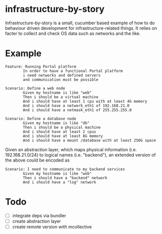 infrastructure-by-story
=======================

Infrastructure-by-story is a small, cucumber based example of how to do behaviour driven development for infrastructure-related things.
It relies on facter to collect and check OS data such as networks and the like.

Example
=======

```
Feature: Running Portal platform
        In order to have a functional Portal platform 
        i need networks and defined servers 
        and communication must be possible

Scenario: Define a web node
        Given my hostname is like "web"
        Then i should be a virtual machine
        And i should have at least 1 cpu with at least 4G memory
        And i should have a network_eth1 of 192.168.21.0
        And i should have a netmask_eth1 of 255.255.255.0

Scenario: Define a database node
        Given my hostname is like "db"
        Then i should be a physical machine
        And i should have at least 2 cpus
        And i should have at least 8G memory
        And i should have a mount /database with at least 250G space
```

Given an abstraction layer, which maps physical information (i.e. 192.168.21.0/24) to logical names (i.e. "backend"),
an extended version of the above could be encoded as

```
Scenario: I need to communicate to my backend services
        Given my hostname is like "web"
        Then i should have a "backend" network
        And i should have a "log" network
```

Todo
====
- [ ] integrate deps via bundler
- [ ] create abstraction layer
- [ ] create remote version with mcollective
